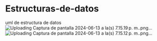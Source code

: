 # Estructuras-de-datos
uml de estructura de datos
![Uploading Captura de pantalla 2024-06-13 a la(s) 7.15.19 p. m..png…]()
![Uploading Captura de pantalla 2024-06-13 a la(s) 7.15.12 p. m..png…]()
